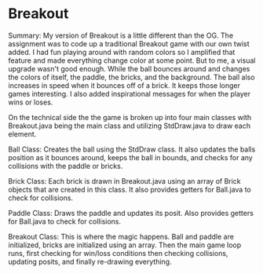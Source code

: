 # Breakout

Summary: My version of Breakout is a little different than the OG. The assignment was to code up a traditional Breakout game with our own twist added. I had fun playing around with random colors so I amplified that feature and made everything change color at some point. But to me, a visual upgrade wasn't good enough. While the ball bounces around and changes the colors of itself, the paddle, the bricks, and the background. The ball also increases in speed when it bounces off of a brick. It keeps those longer games interesting. I also added inspirational messages for when the player wins or loses. 

On the technical side the the game is broken up into four main classes with Breakout.java being the main class and utilizing StdDraw.java to draw each element. 

Ball Class: Creates the ball using the StdDraw class. It also updates the balls position as it bounces around, keeps the ball in bounds, and checks for any collisions with the paddle or bricks. 

Brick Class: Each brick is drawn in Breakout.java using an array of Brick objects that are created in this class. It also provides getters for Ball.java to check for collisions. 

Paddle Class: Draws the paddle and updates its posit. Also provides getters for Ball.java to check for collisions. 

Breakout Class: This is where the magic happens. Ball and paddle are initialized, bricks are initialized using an array. Then the main game loop runs, first checking for win/loss conditions then checking collisions, updating posits, and finally re-drawing everything. 
